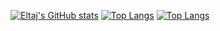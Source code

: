[![Eltaj's GitHub stats](https://github-readme-stats.vercel.app/api?username=EltajGafarli)](https://github.com/eltajgafarli/github-readme-stats&theme=radical)
[![Top Langs](https://github-readme-stats.vercel.app/api/top-langs/?username=EltajGafarli&langs_count=8)](https://github.com/eltajgafarli/github-readme-stats)
[![Top Langs](https://github-readme-stats.vercel.app/api/top-langs/?username=EltajGafarli&layout=compact)](https://github.com/eltajgafarli/github-readme-stats)
